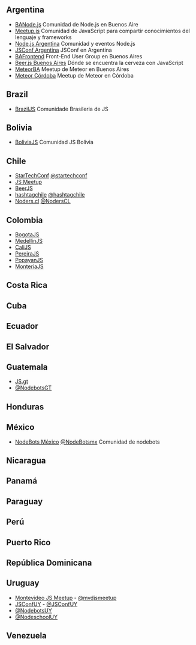 ## Argentina
* [BANode.js](https://www.meetup.com/BANode-Meetup/) Comunidad de Node.js en Buenos Aire
* [Meetup.js](https://www.meetup.com/Meetup-js/) Comunidad de JavaScript para compartir conocimientos del lenguaje y frameworks
* [Node.js Argentina](https://www.meetup.com/NodeJS-Argentina/) Comunidad y eventos Node.js
* [JSConf Argentina](https://www.jsconfar.com/) JSConf en Argentina
* [BAFrontend](https://www.meetup.com/BAFrontend/) Front-End User Group en Buenos Aires
* [Beer.js Buenos Aires](https://www.meetup.com/Beer-js-Buenos-Aires/) Dónde se encuentra la cerveza con JavaScript
* [MeteorBA](https://www.meetup.com/Meteor-Buenos-Aires/) Meetup de Meteor en Buenos Aires
* [Meteor Córdoba](http://www.meetup.com/Meteor-Cordoba/) Meetup de Meteor en Córdoba

## Brazil
* [BrazilJS](http://braziljs.org/) Comunidade Brasileria de JS

## Bolivia
* [BoliviaJS](http://boliviajs.github.io) Comunidad JS Bolivia

## Chile
* [StarTechConf](http://www.startechconf.com/)  [@startechconf](https://twitter.com/startechconf)
* [JS Meetup](http://www.meetup.com/dynlangchile/events/221341220/)
* [BeerJS](http://www.beerjs.cl/)
* [hashtagchile](http://www.hashtagchile.com/) [@hashtagchile](https://twitter.com/hashtagchile)
* [Noders.cl](http://noders.cl/) [@NodersCL](https://twitter.com/NodersCL)

## Colombia

* [BogotaJS](http://bogotajs.com)
* [MedellinJS](http://medellinjs.org)
* [CaliJS](http://www.meetup.com/calijs/)
* [PereiraJS](http://pereirajs.org/)
* [PopayanJS](http://www.meetup.com/PopayanJS/)
* [MonteriaJS](http://www.meetup.com/monteriajs/)

## Costa Rica

## Cuba

## Ecuador

## El Salvador

## Guatemala

* [JS.gt](https://www.facebook.com/jspuntogt)
* [@NodebotsGT](https://twitter.com/NodebotsGT)

## Honduras

## México

* [NodeBots México](http://www.meetup.com/NodeBotsMX/) [@NodeBotsmx](https://twitter.com/nodebotsmx) Comunidad de nodebots

## Nicaragua

## Panamá

## Paraguay

## Perú

## Puerto Rico

## República Dominicana

## Uruguay
* [Montevideo JS Meetup](http://www.meetup.com/mvd-js/) - [@mvdjsmeetup](https://twitter.com/mvdjsmeetup)
* [JSConfUY](https://jsconf.uy) - [@JSConfUY](https://twitter.com/JSConfUY)
* [@NodebotsUY](https://twitter.com/NodebotsUY)
* [@NodeschoolUY](https://twitter.com/NodeschoolUY)

## Venezuela
